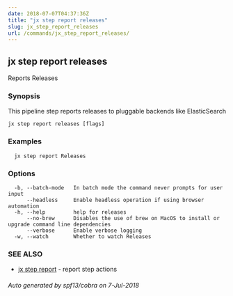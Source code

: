 ```yaml
---
date: 2018-07-07T04:37:36Z
title: "jx step report releases"
slug: jx_step_report_releases
url: /commands/jx_step_report_releases/
---
```

## jx step report releases

Reports Releases

### Synopsis

This pipeline step reports releases to pluggable backends like ElasticSearch

```
jx step report releases [flags]
```

### Examples

```
  jx step report Releases
```

### Options

```
  -b, --batch-mode   In batch mode the command never prompts for user input
      --headless     Enable headless operation if using browser automation
  -h, --help         help for releases
      --no-brew      Disables the use of brew on MacOS to install or upgrade command line dependencies
      --verbose      Enable verbose logging
  -w, --watch        Whether to watch Releases
```

### SEE ALSO

* [jx step report](/commands/jx_step_report/)	 - report step actions

###### Auto generated by spf13/cobra on 7-Jul-2018
